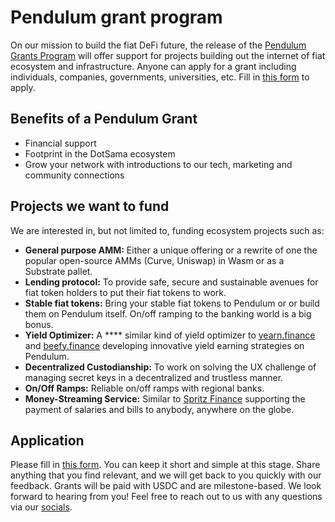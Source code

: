 # Pendulum grant program

On our mission to build the fiat DeFi future, the release of the [Pendulum Grants Program](https://medium.com/pendulum-chain/pendulum-launches-ecosystem-grant-program-c193237305ce) will offer support for projects building out the internet of fiat ecosystem and infrastructure. Anyone can apply for a grant including individuals, companies, governments, universities, etc. Fill in [this form](https://satoshipay.notion.site/Pendulum-Grant-Program-b38f44726d034e0bbe7286300f999df4) to apply.

## Benefits of a Pendulum Grant <a href="#e615" id="e615"></a>

* Financial support
* Footprint in the DotSama ecosystem
* Grow your network with introductions to our tech, marketing and community connections

## Projects we want to fund <a href="#1ff8" id="1ff8"></a>

We are interested in, but not limited to, funding ecosystem projects such as:

* **General purpose AMM:** Either a unique offering or a rewrite of one the popular open-source AMMs (Curve, Uniswap) in Wasm or as a Substrate pallet.
* **Lending protocol:** To provide safe, secure and sustainable avenues for fiat token holders to put their fiat tokens to work.
* **Stable fiat tokens:** Bring your stable fiat tokens to Pendulum or or build them on Pendulum itself. On/off ramping to the banking world is a big bonus.
* **Yield Optimizer:** A **** similar kind of yield optimizer to [yearn.finance](http://yean.finance/) and [beefy.finance](https://beefy.finance/) developing innovative yield earning strategies on Pendulum.
* **Decentralized Custodianship:** To work on solving the UX challenge of managing secret keys in a decentralized and trustless manner.
* **On/Off Ramps:** Reliable on/off ramps with regional banks.
* **Money-Streaming Service:** Similar to [Spritz Finance](https://www.spritz.finance/) supporting the payment of salaries and bills to anybody, anywhere on the globe.

## Application <a href="#caef" id="caef"></a>

Please fill in [this form](https://satoshipay.notion.site/Pendulum-Grant-Program-b38f44726d034e0bbe7286300f999df4). You can keep it short and simple at this stage. Share anything that you find relevant, and we will get back to you quickly with our feedback. Grants will be paid with USDC and are milestone-based. We look forward to hearing from you! Feel free to reach out to us with any questions via our [socials](https://linktr.ee/Pendulum\_Chain).
